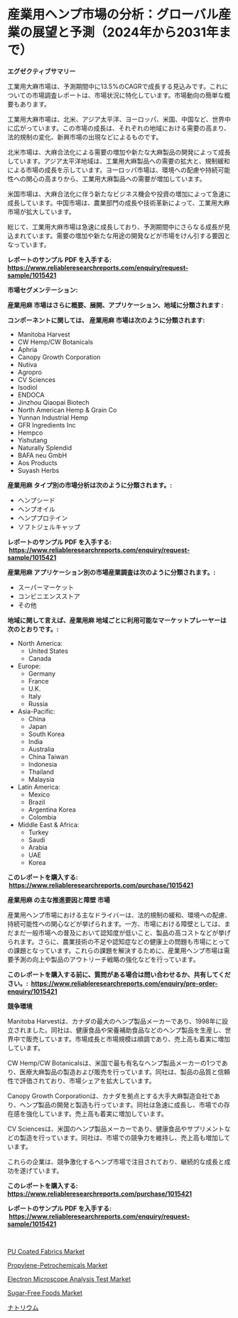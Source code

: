 <p><h1>産業用ヘンプ市場の分析：グローバル産業の展望と予測（2024年から2031年まで）</h1></p><p><strong>エグゼクティブサマリー</strong></p>
<p><p>工業用大麻市場は、予測期間中に13.5%のCAGRで成長する見込みです。これについての市場調査レポートは、市場状況に特化しています。市場動向の簡単な概要もあります。</p><p>工業用大麻市場は、北米、アジア太平洋、ヨーロッパ、米国、中国など、世界中に広がっています。この市場の成長は、それぞれの地域における需要の高まり、法的規制の変化、新興市場の出現などによるものです。</p><p>北米市場は、大麻合法化による需要の増加や新たな大麻製品の開発によって成長しています。アジア太平洋地域は、工業用大麻製品への需要の拡大と、規制緩和による市場の成長を示しています。ヨーロッパ市場は、環境への配慮や持続可能性への関心の高まりから、工業用大麻製品への需要が増加しています。</p><p>米国市場は、大麻合法化に伴う新たなビジネス機会や投資の増加によって急速に成長しています。中国市場は、農業部門の成長や技術革新によって、工業用大麻市場が拡大しています。</p><p>総じて、工業用大麻市場は急速に成長しており、予測期間中にさらなる成長が見込まれています。需要の増加や新たな用途の開発などが市場をけん引する要因となっています。</p></p>
<p><strong>レポートのサンプル PDF を入手する: <a href="https://www.reliableresearchreports.com/enquiry/request-sample/1015421">https://www.reliableresearchreports.com/enquiry/request-sample/1015421</a></strong></p>
<p><strong>市場セグメンテーション:</strong></p>
<p><strong> 産業用麻 市場はさらに概要、展開、アプリケーション、地域に分類されます :</strong></p>
<p><strong>コンポーネントに関しては、 産業用麻 市場は次のように分類されます: &nbsp;</strong></p>
<p><ul><li>Manitoba Harvest</li><li>CW Hemp/CW Botanicals</li><li>Aphria</li><li>Canopy Growth Corporation</li><li>Nutiva</li><li>Agropro</li><li>CV Sciences</li><li>Isodiol</li><li>ENDOCA</li><li>Jinzhou Qiaopai Biotech</li><li>North American Hemp & Grain Co</li><li>Yunnan Industrial Hemp</li><li>GFR Ingredients Inc</li><li>Hempco</li><li>Yishutang</li><li>Naturally Splendid</li><li>BAFA neu GmbH</li><li>Aos Products</li><li>Suyash Herbs</li></ul></p>
<p><strong> 産業用麻 タイプ別の市場分析は次のように分類されます。:</strong></p>
<p><ul><li>ヘンプシード</li><li>ヘンプオイル</li><li>ヘンププロテイン</li><li>ソフトジェルキャップ</li></ul></p>
<p><strong>レポートのサンプル PDF を入手する: &nbsp;<a href="https://www.reliableresearchreports.com/enquiry/request-sample/1015421">https://www.reliableresearchreports.com/enquiry/request-sample/1015421</a></strong></p>
<p><strong> 産業用麻 アプリケーション別の市場産業調査は次のように分類されます。:</strong></p>
<p><ul><li>スーパーマーケット</li><li>コンビニエンスストア</li><li>その他</li></ul></p>
<p><strong>地域に関して言えば、産業用麻 地域ごとに利用可能なマーケットプレーヤーは次のとおりです。:</strong></p>
<p><ul>
    <li>
        North America:
        <ul>
            <li>United States</li>
            <li>Canada</li>
        </ul>
    </li>
    <li>
        Europe:
        <ul>
            <li>Germany</li>
            <li>France</li>
            <li>U.K.</li>
            <li>Italy</li>
            <li>Russia</li>
        </ul>
    </li>
    <li>
        Asia-Pacific:
        <ul>
            <li>China</li>
            <li>Japan</li>
            <li>South Korea</li>
            <li>India</li>
            <li>Australia</li>
            <li>China Taiwan</li>
            <li>Indonesia</li>
            <li>Thailand</li>
            <li>Malaysia</li>
        </ul>
    </li>
    <li>
        Latin America:
        <ul>
            <li>Mexico</li>
            <li>Brazil</li>
            <li>Argentina Korea</li>
            <li>Colombia</li>
        </ul>
    </li>
    <li>
        Middle East & Africa:
        <ul>
            <li>Turkey</li>
            <li>Saudi</li>
            <li>Arabia</li>
            <li>UAE</li>
            <li>Korea</li>
        </ul>
    </li>
    </ul></p>
<p><strong>このレポートを購入する: &nbsp;<a href="https://www.reliableresearchreports.com/purchase/1015421">https://www.reliableresearchreports.com/purchase/1015421</a></strong></p>
<p><strong>産業用麻 の主な推進要因と障壁 市場</strong></p>
<p><p>産業用ヘンプ市場における主なドライバーは、法的規制の緩和、環境への配慮、持続可能性への関心などが挙げられます。一方、市場における障壁としては、まだまだ一般市場への普及において認知度が低いこと、製品の高コストなどが挙げられます。さらに、農業技術の不足や認知症などの健康上の問題も市場にとっての課題となっています。これらの課題を解決するために、産業用ヘンプ市場は需要予測の向上や製品のアウトリーチ戦略の強化などを行っています。</p></p>
<p><strong>このレポートを購入する前に、質問がある場合は問い合わせるか、共有してください。:&nbsp; <a href="https://www.reliableresearchreports.com/enquiry/pre-order-enquiry/1015421">https://www.reliableresearchreports.com/enquiry/pre-order-enquiry/1015421</a></strong></p>
<p><strong>競争環境</strong></p>
<p><p>Manitoba Harvestは、カナダの最大のヘンプ製品メーカーであり、1998年に設立されました。同社は、健康食品や栄養補助食品などのヘンプ製品を生産し、世界中で販売しています。市場成長と市場規模は順調であり、売上高も着実に増加しています。</p><p>CW Hemp/CW Botanicalsは、米国で最も有名なヘンプ製品メーカーの1つであり、医療大麻製品の製造および販売を行っています。同社は、製品の品質と信頼性で評価されており、市場シェアを拡大しています。</p><p>Canopy Growth Corporationは、カナダを拠点とする大手大麻製造会社であり、ヘンプ製品の開発と製造も行っています。同社は急速に成長し、市場での存在感を強化しています。売上高も着実に増加しています。</p><p>CV Sciencesは、米国のヘンプ製品メーカーであり、健康食品やサプリメントなどの製造を行っています。同社は、市場での競争力を維持し、売上高も増加しています。</p><p>これらの企業は、競争激化するヘンプ市場で注目されており、継続的な成長と成功を遂げています。</p></p>
<p><strong>このレポートを購入する: &nbsp; <a href="https://www.reliableresearchreports.com/purchase/1015421">https://www.reliableresearchreports.com/purchase/1015421</a></strong></p>
<p><strong>レポートのサンプル PDF を入手する: &nbsp;<a href="https://www.reliableresearchreports.com/enquiry/request-sample/1015421">https://www.reliableresearchreports.com/enquiry/request-sample/1015421</a></strong><strong></strong></p>
<p>&nbsp;</p>
<p><p><a href="https://issuu.com/reportprime-2/docs/pu-coated-fabrics-market-size-2030.pptx">PU Coated Fabrics Market</a></p><p><a href="https://github.com/bmorecock/Market-Research-Report-List-2/blob/main/propylene-petrochemicals-market.md">Propylene-Petrochemicals Market</a></p><p><a href="https://natural-crush-b99.notion.site/Electron-Microscope-Analysis-Test-Market-Size-Focuses-on-Market-Dynamics-In-Depth-Analysis-and-Futu-8f7d2c5d38444f0fb9e26f68e5fedd6f">Electron Microscope Analysis Test Market</a></p><p><a href="https://view.publitas.com/reportprime-1/sugar-free-foods-market-size-growth-outlook-from-2024-to-2031-projecting-at-markets-trends-analysis-by-application-regional-outlook-and-revenue/">Sugar-Free Foods Market</a></p><p><a href="https://github.com/zekaoe592392/Market-Research-Report-List-1/blob/main/28191081784.md">ナトリウム</a></p></p>